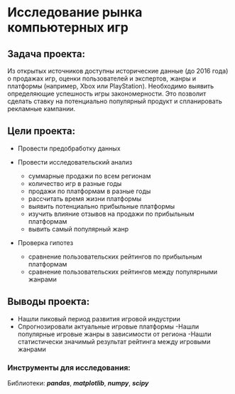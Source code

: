 # Исследование рынка компьютерных игр

## Задача проекта:

Из открытых источников доступны исторические данные (до 2016 года) о продажах игр, оценки пользователей и экспертов, жанры и платформы (например, Xbox или PlayStation). Необходимо выявить определяющие успешность игры закономерности. Это позволит сделать ставку на потенциально популярный продукт и спланировать рекламные кампании.

## Цели проекта:

- Провести предобработку данных

- Провести исследовательский анализ

  - суммарные продажи по всем регионам
  - количество игр в разные годы
  - продажи по платформам в разные годы
  - рассчитать время жизни платформы
  - выявить потенциально прибыльные платформы
  - изучить влияние отзывов на продажи по прибыльным платформам
  - вывить самый популярный жанр

 - Проверка гипотез
   - сравнение пользовательских рейтингов по прибыльным платформам
   - сравнение пользовательских рейтингов между популярными жанрами

## Выводы проекта:
- Нашли пиковый период развития игровой индустрии
- Спрогнозировали актуальные игровые платформы
-Нашли популярные игровые жанры в зависимости от региона
-Нашли статистически значимый результат рейтинга между игровыми жанрами

### Инструменты для исследования:

Библиотеки: ***pandas***, ***matplotlib***, ***numpy***,  ***scipy***
